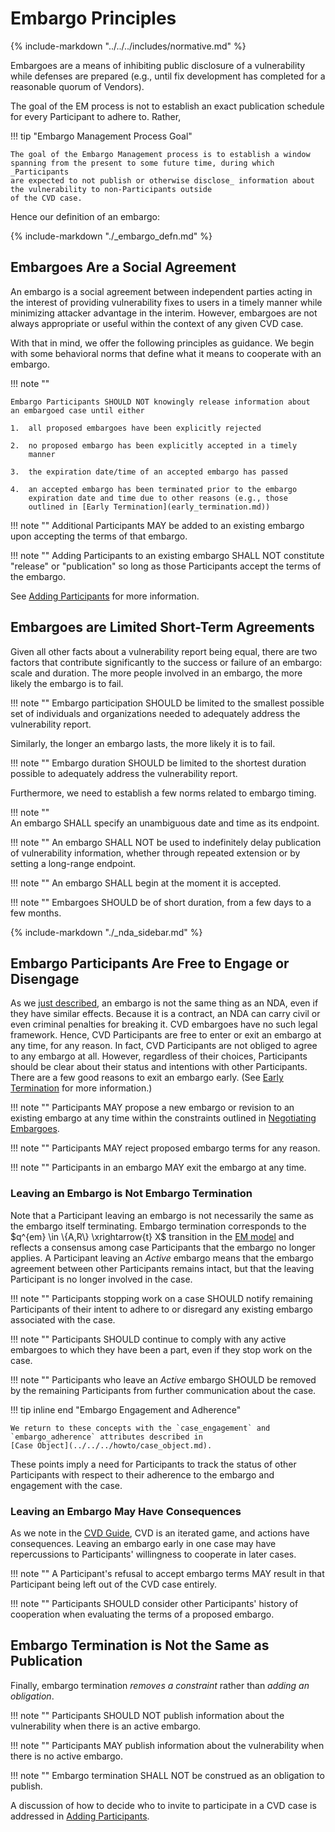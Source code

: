 # Embargo Principles

{% include-markdown "../../../includes/normative.md" %}

Embargoes are a means of inhibiting public disclosure of a vulnerability
while defenses are prepared (e.g., until fix development has completed
for a reasonable quorum of Vendors).

The goal of the EM process is not to establish an exact publication schedule for every Participant to adhere
to. Rather,

!!! tip "Embargo Management Process Goal"

    The goal of the Embargo Management process is to establish a window spanning from the present to some future time, during which _Participants
    are expected to not publish or otherwise disclose_ information about the vulnerability to non-Participants outside
    of the CVD case.

Hence our definition of an embargo:

{% include-markdown "./_embargo_defn.md"   %}

## Embargoes Are a Social Agreement

An embargo is a social agreement between independent parties acting in
the interest of providing vulnerability fixes to users in a timely
manner while minimizing attacker advantage in the interim. However,
embargoes are not always appropriate or useful within the context of any
given CVD case.

With that in mind, we offer the following principles as guidance. We
begin with some behavioral norms that define what it means to cooperate
with an embargo.

!!! note ""

    Embargo Participants SHOULD NOT knowingly release information about
    an embargoed case until either

    1.  all proposed embargoes have been explicitly rejected

    2.  no proposed embargo has been explicitly accepted in a timely
        manner

    3.  the expiration date/time of an accepted embargo has passed

    4.  an accepted embargo has been terminated prior to the embargo
        expiration date and time due to other reasons (e.g., those
        outlined in [Early Termination](early_termination.md))

!!! note ""
    Additional Participants MAY be added to an existing embargo upon
    accepting the terms of that embargo.

!!! note ""
    Adding Participants to an existing embargo SHALL NOT constitute
    "release" or "publication" so long as those Participants accept the
    terms of the embargo.

See [Adding Participants](working_with_others.md) for more information.

## Embargoes are Limited Short-Term Agreements

Given all other facts about a vulnerability report being equal, there
are two factors that contribute significantly to the success or failure
of an embargo: scale and duration. The more people involved in an
embargo, the more likely the embargo is to fail.

!!! note ""
    Embargo participation SHOULD be limited to the smallest possible set
    of individuals and organizations needed to adequately address the
    vulnerability report.

Similarly, the longer an embargo lasts, the more likely it is to fail.

!!! note ""
    Embargo duration SHOULD be limited to the shortest duration possible
    to adequately address the vulnerability report.

Furthermore, we need to establish a few norms related to embargo timing.

!!! note ""  
    An embargo SHALL specify an unambiguous date and time as its
    endpoint.

!!! note ""
    An embargo SHALL NOT be used to indefinitely delay publication of
    vulnerability information, whether through repeated extension or by
    setting a long-range endpoint.

!!! note ""
    An embargo SHALL begin at the moment it is accepted.

!!! note ""
    Embargoes SHOULD be of short duration, from a few days to a few
    months.

{% include-markdown "./_nda_sidebar.md" %}

## Embargo Participants Are Free to Engage or Disengage

As we [just described](#cvd-embargoes-are-not-ndas), an embargo is not the
same thing as an NDA, even if they have similar effects.
Because it is a contract, an NDA can carry civil or even criminal
penalties for breaking it. CVD embargoes have no such legal framework.
Hence, CVD
Participants are free to enter or exit an embargo at any time, for any
reason. In fact, CVD Participants are not obliged to agree to
any embargo at all. However, regardless of their choices, Participants
should be clear about their status and intentions with other
Participants. There are a few good reasons to exit an embargo early.
(See [Early Termination](early_termination.md) for more information.)

!!! note ""
    Participants MAY propose a new embargo or revision to an existing
    embargo at any time within the constraints outlined in [Negotiating Embargoes](negotiating.md).

!!! note ""
    Participants MAY reject proposed embargo terms for any reason.

!!! note ""
    Participants in an embargo MAY exit the embargo at any time.

### Leaving an Embargo is Not Embargo Termination

Note that a Participant leaving an embargo is not necessarily the same
as the embargo itself terminating.
Embargo termination corresponds to the $q^{em} \in \{A,R\} \xrightarrow{t} X$ transition in the
[EM model](index.md) and reflects a consensus among case Participants that the embargo no longer
applies. A Participant leaving an *Active* embargo means that the
embargo agreement between other Participants remains intact, but that
the leaving Participant is no longer involved in the case.

!!! note ""
    Participants stopping work on a case SHOULD notify remaining
    Participants of their intent to adhere to or disregard any existing
    embargo associated with the case.

!!! note ""
    Participants SHOULD continue to comply with any active embargoes to
    which they have been a part, even if they stop work on the case.

!!! note ""
    Participants who leave an *Active* embargo SHOULD be removed by the
    remaining Participants from further communication about the case.

!!! tip inline end "Embargo Engagement and Adherence"

    We return to these concepts with the `case_engagement` and `embargo_adherence` attributes described in
    [Case Object](../../../howto/case_object.md).

These points imply a need for Participants to track the status of other
Participants with respect to their adherence to the embargo and
engagement with the case.

### Leaving an Embargo May Have Consequences

As we note in the [CVD Guide](https://certcc.github.io/CERT-Guide-to-CVD/howto/coordination/response_pacing),
CVD is an iterated game, and actions have consequences.
Leaving an embargo early in one case may have repercussions to Participants' willingness to cooperate in later cases.

!!! note ""
    A Participant's refusal to accept embargo terms MAY result in that
    Participant being left out of the CVD case entirely.

!!! note ""
    Participants SHOULD consider other Participants' history of
    cooperation when evaluating the terms of a proposed embargo.

## Embargo Termination is Not the Same as Publication

Finally, embargo termination *removes a constraint* rather than *adding an
obligation*.

!!! note ""
    Participants SHOULD NOT publish information about the vulnerability
    when there is an active embargo.

!!! note ""
    Participants MAY publish information about the vulnerability when
    there is no active embargo.

!!! note ""
    Embargo termination SHALL NOT be construed as an obligation to
    publish.

A discussion of how to decide who to invite to participate in a
CVD case is addressed in [Adding Participants](working_with_others.md).
